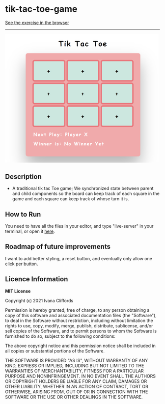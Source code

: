 # tik-tac-toe-game

<a href ="https://ivanacliffords.github.io/tik-tac-toe-game/">See the exercise in the browser</a>

***

<img src = "tiktactoe.png" width = '500'/>


## Description 
* A traditional tik tac Toe game; We synchronized state between parent and child components so the board can keep track of each square in the game and each square can keep track of whose turn it is. 



## How to Run
You need to have all the files in your editor, and type "live-server" in your terminal, or open it <a href ="https://ivanacliffords.github.io/tik-tac-toe-game/">here</a>.


## Roadmap of future improvements
I want to add better styling, a reset button, and eventually only allow one click per button.  


## Licence Information 


**MIT License**

Copyright (c) 2021 Ivana Cliffords

Permission is hereby granted, free of charge, to any person obtaining a copy
of this software and associated documentation files (the "Software"), to deal
in the Software without restriction, including without limitation the rights
to use, copy, modify, merge, publish, distribute, sublicense, and/or sell
copies of the Software, and to permit persons to whom the Software is
furnished to do so, subject to the following conditions:

The above copyright notice and this permission notice shall be included in all
copies or substantial portions of the Software.

THE SOFTWARE IS PROVIDED "AS IS", WITHOUT WARRANTY OF ANY KIND, EXPRESS OR
IMPLIED, INCLUDING BUT NOT LIMITED TO THE WARRANTIES OF MERCHANTABILITY,
FITNESS FOR A PARTICULAR PURPOSE AND NONINFRINGEMENT. IN NO EVENT SHALL THE
AUTHORS OR COPYRIGHT HOLDERS BE LIABLE FOR ANY CLAIM, DAMAGES OR OTHER
LIABILITY, WHETHER IN AN ACTION OF CONTRACT, TORT OR OTHERWISE, ARISING FROM,
OUT OF OR IN CONNECTION WITH THE SOFTWARE OR THE USE OR OTHER DEALINGS IN THE
SOFTWARE.
